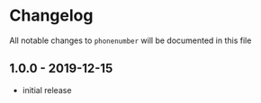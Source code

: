 # Changelog

All notable changes to `phonenumber` will be documented in this file

## 1.0.0 - 2019-12-15

- initial release
